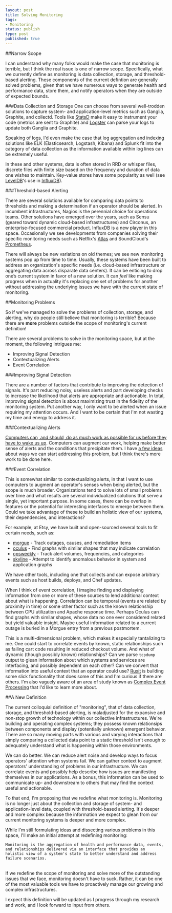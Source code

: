 ```yaml
---
layout: post
title: Solving Monitoring
tags:
- Monitoring
status: publish
type: post
published: true
---
```


##Narrow Scope

I can understand why many folks would make the case that monitoring is
terrible, but I think the real issue is one of narrow scope. Specifically, what
we currently define as monitoring is data collection, storage, and threshold-based
alerting. These components of the current defintion are generally
solved problems, given that we have numerous ways to generate health and
performance data, store them, and notify operators when they are outside of
expected bounds.

###Data Collection and Storage
One can choose from several well-trodden solutions to capture system- and
application-level metrics such as Ganglia, Graphite, and collectd. Tools like
[StatsD](https://github.com/etsy/statsd) make it easy to instrument your code
(metrics are sent to Graphite) and [Logster](https://github.com/etsy/logster)
can parse your logs to update both Ganglia and Graphite.

Speaking of logs, I'd even make the case that log aggregation and indexing
solutions like ELK (Elasticsearch, Logstash, Kibana) and Splunk fit into
the category of data collection as the information available within log lines
can be extremely useful.

In these and other systems, data is often stored in RRD or whisper files,
discrete files with finite size based on the frequency and duration of data
one wishes to maintain. Key-value stores have some popularity as well (see
[LevelDB](http://en.wikipedia.org/wiki/LevelDB)'s use in
[InfluxDB](http://influxdb.com/)).

###Threshold-based Alerting

There are several solutions available for comparing data points to thresholds
and making a determination if an operator should be alerted.
In incumbent infrastructures, Nagios is the perennial choice for operations
teams. Other solutions have emerged over the years, such as Sensu
(geared toward dynamic cloud-based infrastructures) and Circonus, an
enterprise-focused commercial product. InfluxDB is a new player in this space.
Occasionally we see developments from companies solving their specific
monitoring needs such as Netflix's [Atlas](http://techblog.netflix.com/2014/12/introducing-atlas-netflixs-primary.html)
and SoundCloud's [Prometheus](https://developers.soundcloud.com/blog/prometheus-monitoring-at-soundcloud).

There will always be new variations on old themes; we see new monitoring systems pop up from
time to time. Usually, these systems have been built to address an organization's specific
needs (i.e. cloud-based infrastructure or aggregating data across disparate data centers).
It can be enticing to drop one’s current system in favor of a new solution. It can _feel_
like making progress when in actuality it's replacing one set of problems for another without
addressing the underlying issues we have with the current state of monitoring.

##Monitoring Problems

So if we've managed to solve the problems of collection, storage, and alerting,
why do people still believe that monitoring is terrible? Because there are **more**
problems outside the scope of monitoring's current definition!

There are several problems to solve in the monitoring space, but at the moment,
the following intrigues me:

* Improving Signal Detection
* Contextualizing Alerts
* Event Correlation

###Improving Signal Detection

There are a number of factors that contribute to improving the detection of
signals. It's part reducing noisy, useless alerts and part developing checks
to increase the likelihood that alerts are appropriate and actionable. In total,
improving signal detection is about maximizing trust in the fidelity of the
monitoring system. Put another way, I only want to be alerted when an issue
requiring my attention occurs. And I want to be certain that I'm not wasting
my time and energy to address it.

###Contextualizing Alerts

[Computers can, and should, do as much work as possible for us before they have to wake us up](http://ryanfrantz.com/posts/alert-design/).
Computers can augment our work, helping make better sense of alerts and the
conditions that precipitate them. I have [a few ideas](http://ryanfrantz.com/talks/3am-why-you-got-paged/)
about ways we can start addressing this problem, but I think there's more work
to be done here.

###Event Correlation

This is somewhat similar to contextualizing alerts, in that I want to use
computers to augment an operator's senses when being alerted, but the scope is
much broader. Organizations tend to solve lots of small problems over time and
what results are several individualized solutions that serve a single, yet
important purpose. In some cases, there can be overlap in features or the potential
for interesting interfaces to emerge between them. Could we take advantage of these
to build an holistic view of our systems, their dependencies, and interactions?

For example, at Etsy, we have built and open-sourced several tools to fit certain
needs, such as:

* [morgue](https://github.com/etsy/morgue) - Track outages, causes, and remediation items
* [oculus](https://github.com/etsy/oculus) - Find graphs with similar shapes that may indicate correlation
* [opsweekly](https://github.com/etsy/opsweekly) - Track alert volumes, frequencies, and categories
* [skyline](https://github.com/etsy/skyline) - Attempt to identify anomalous behavior in system and application graphs

We have other tools, including one that collects and can expose arbitrary events
such as host builds, deploys, and Chef updates.

When I think of event correlation, I imagine finding and displaying information
from one or more of these sources to lend additional context about what is
happening. Correlation can be temporal (events are related by proximity in
time) or some other factor such as the known relationship between CPU
utilization and Apache response time. Perhaps Oculus can find graphs with
similar shapes, whose data no one ever considered related but yield valuable
insight. Maybe useful information related to a current outage is buried in a
Morgue entry from a previous postmortem.

This is a multi-dimensional problem, which makes it especially tantalizing to me.
One could start to correlate events by known, static relationships such as
failing cart code resulting in reduced checkout volume. And what of dynamic
(though possibly known) relationships? Can we parse `tcpdump` output to glean
information about which systems and services are interfacing, and possibly
dependent on each other? Can we convert that information into useful context
that an operator could use? [Ruxit](https://ruxit.com/) is building some slick
functionality that does some of this and I'm curious if there are others. I'm
also vaguely aware of an area of study known as
[Complex Event Processing](http://en.wikipedia.org/wiki/Complex_event_processing)
that I'd like to learn more about.

##A New Definition

The current colloquial definition of "monitoring", that of data collection,
storage, and threshold-based alerting, is maladjusted for the expansive and
non-stop growth of technology within our collective infrastructures. We're
building and operating complex systems; they possess known relationsips between
components and display (potentially unknown) emergent behavior. There are so many
moving parts with various and varying interactions that simply comparing a
collected data point to a static threshold isn't enough to adequately understand
what is happening within those environments.

We can do better. We can reduce alert noise and develop ways to focus operators'
attention when systems fail. We can gather context to augment operators'
understanding of problems in our infrastructure. We can correlate events and
possibly help describe how issues are manifesting themselves in our applications.
As a bonus, this information can be used to communicate up- and downstream to
others that may find the context useful and actionable.

To that end, I'm proposing that we redefine what monitoring is. Monitoring is
no longer just about the collection and storage of system- and application-level
data, coupled with threshold-based alerting. It's deeper and more complex because
the information we expect to glean from our current monitoring systems is
deeper and more complex.

While I'm still formulating ideas and dissecting various
problems in this space, I'll make an initial attempt at redefining monitoring:

    Monitoring is the aggregation of health and performance data, events,
    and relationships delivered via an interface that provides an
    holistic view of a system's state to better understand and address
    failure scenarios.

<br>
If we redefine the scope of monitoring and solve more of the outstanding issues
that we face, monitoring doesn't have to suck. Rather, it can be one of the most
valuable tools we have to proactively manage our growing and complex infrastructures.

I expect this definition will be updated as I progress through my research and
work, and I look forward to input from others.
